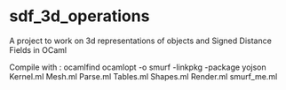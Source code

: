 # sdf_3d_operations
A project to work on 3d representations of objects and Signed Distance Fields in OCaml


Compile with :
	      ocamlfind ocamlopt -o smurf -linkpkg -package yojson Kernel.ml Mesh.ml Parse.ml Tables.ml Shapes.ml Render.ml smurf_me.ml 

